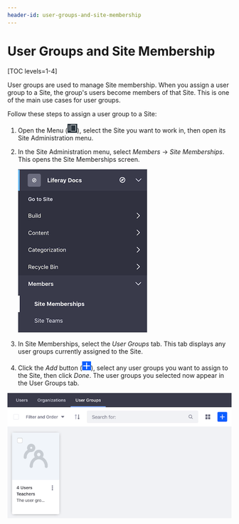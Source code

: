 ```yaml
---
header-id: user-groups-and-site-membership
---
```


# User Groups and Site Membership

[TOC levels=1-4]

User groups are used to manage Site membership. When you assign a user group 
to a Site, the group's users become members of that Site. This is one of the 
main use cases for user groups. 

Follow these steps to assign a user group to a Site:

1.  Open the Menu 
    (![Menu](../../../images/icon-menu.png)), 
    select the Site you want to work in, then open its Site Administration menu. 

2.  In the Site Administration menu, select *Members* &rarr; *Site Memberships*. 
    This opens the Site Memberships screen. 

    ![Figure 1: Select *Site Memberships* from the Site Administration menu.](../../../images/site-memberships.png)

3.  In Site Memberships, select the *User Groups* tab. This tab displays any 
    user groups currently assigned to the Site. 

4.  Click the *Add* button 
    (![Add](../../../images/icon-add.png)), 
    select any user groups you want to assign to the Site, then click *Done*. 
    The user groups you selected now appear in the User Groups tab. 

![Figure 2: The User Groups tab in Site Memberships shows the user groups currently assigned to the Site.](../../../images/user-groups-site-memberships.png)
